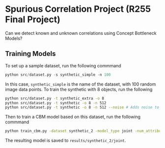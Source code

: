 # Spurious Correlation Project (R255 Final Project)
Can we detect known and unknown correlations using Concept Bottleneck Models? 

## Training Models
To set up a sample dataset, run the following commmand
```python
python src/dataset.py -s synthetic_simple -n 100
```
In this case, `synthetic_simple` is the name of the dataset, with 100 random image data points. 
To train the synthetic with 8 objects, run the following 
```bash
python src/dataset.py -t synthetic_extra -o 8
python src/dataset.py -t synthetic -o 8 -n 512 
python src/dataset.py -t synthetic -o 8 -n 512 --noise # Adds noise to dataset
```

Then to train a CBM model based on this dataset, run the following commmand
```bash
python train_cbm.py -dataset synthetic_2 -model_type joint -num_attributes 4 -num_classes 2 -seed 42 -epochs 25 --encoder_model inceptionv3 -lr 0.5
```
The resulting model is saved to `results/synthetic_2/joint`. 
